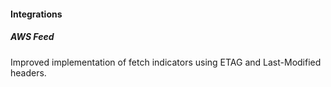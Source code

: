 
#### Integrations
##### AWS Feed
Improved implementation of fetch indicators using ETAG and Last-Modified headers.